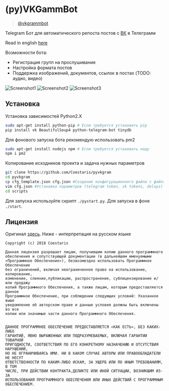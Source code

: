 (py)VKGammBot
==================
> [@vkgrammbot](https://t.me/vkgrammbot)

Telegram Бот для автоматического репоста постов с [ВК](https://vk.com) в Телеграмм

Read in english [here](https://github.com/Coestaris/pyvkgram/blob/master/README_en.md)

Возможности бота:
* Регистрация групп на прослушивание
* Настройка формата постов
* Поддержка изображений, документов, ссылок в постах (TODO: аудио, видео)

![Screenshot1](https://user-images.githubusercontent.com/19210828/50569335-35fdd480-0d6b-11e9-88c9-a827769231ca.PNG)
![Screenshot2](https://user-images.githubusercontent.com/19210828/50569336-35fdd480-0d6b-11e9-85e5-07aa305abcb2.PNG)
![Screenshot3](https://user-images.githubusercontent.com/19210828/50569337-35fdd480-0d6b-11e9-8509-8651512606a0.PNG)

Установка
-----------------
Установка зависимостей Python2.X
```bash
sudo apt-get install python-pip # Если требуется установить pip 
pip install vk BeautifulSoup4 python-telegram-bot tinydb
```

Для фонового запуска бота рекомендую использовать pm2
```bash
sudo apt-get install nodejs npm # Если требуется установить ноду
npm i pm2
```

Копирование исходников проекта и задача нужных параметров
```bash
git clone https://github.com/Coestaris/pyvkgram
cd pyvkgram
cp cfg_template.json cfg.json #Создание конфигурационного файла с файла-шаблона
vim cfg.json #Установка параметров (telegram token, vk tokens, delays)
cd scripts 
```

Для запуска используйте скрипт ```./pystart.py```. 
Для запуска в фоне ```./start```.

Лицензия
---------------
Оригинал [здесь](https://github.com/Coestaris/pyvkgram/blob/master/LICENSE.md). Ниже - интерпретация на русском языке

```
Copyright (c) 2018 Coestaris
 
Данная лицензия разрешает лицам, получившим копию данного программного
обеспечения и сопутствующей документации (в дальнейшем именуемыми 
«Программное Обеспечение»), безвозмездно использовать Программное Обеспечение 
без ограничений, включая неограниченное право на использование, копирование, 
изменение, слияние,публикацию, распространение, сублицензирование и/или продажу
копий Программного Обеспечения, а также лицам, которым предоставляется данное
Программное Обеспечение, при соблюдении следующих условий: Указанное выше
уведомление об авторском праве и данные условия должны быть включены во все
копии или значимые части данного Программного Обеспечения.
 
 
ДАННОЕ ПРОГРАММНОЕ ОБЕСПЕЧЕНИЕ ПРЕДОСТАВЛЯЕТСЯ «КАК ЕСТЬ», БЕЗ КАКИХ-ЛИБО 
ГАРАНТИЙ, ЯВНО ВЫРАЖЕННЫХ ИЛИ ПОДРАЗУМЕВАЕМЫХ, ВКЛЮЧАЯ ГАРАНТИИ ТОВАРНОЙ 
ПРИГОДНОСТИ, СООТВЕТСТВИЯ ПО ЕГО КОНКРЕТНОМУ НАЗНАЧЕНИЮ И ОТСУТСТВИЯ НАРУШЕНИЙ,
НО НЕ ОГРАНИЧИВАЯСЬ ИМИ. НИ В КАКОМ СЛУЧАЕ АВТОРЫ ИЛИ ПРАВООБЛАДАТЕЛИ НЕ НЕСУТ 
ОТВЕТСТВЕННОСТИ ПО КАКИМ-ЛИБО ИСКАМ, ЗА УЩЕРБ ИЛИ ПО ИНЫМ ТРЕБОВАНИЯМ, В ТОМ 
ЧИСЛЕ, ПРИ ДЕЙСТВИИ КОНТРАКТА,ДЕЛИКТЕ ИЛИ ИНОЙ СИТУАЦИИ, ВОЗНИКШИМ ИЗ-ЗА 
ИСПОЛЬЗОВАНИЯ ПРОГРАММНОГО ОБЕСПЕЧЕНИЯ ИЛИ ИНЫХ ДЕЙСТВИЙ С ПРОГРАММНЫМ ОБЕСПЕЧЕНИЕМ. 
```

